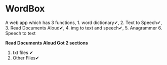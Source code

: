 # WordBox
A web app which has 3 functions, 1. word dictionary✔, 2. Text to Speech✔, 3. Read Documents Aloud✔, 4. img to text and speech✔, 5. Anagrammer 6. Speech to text

<b>Read Documents Aloud Got 2 sections</b>
1. txt files ✔
2. Other Files✔

